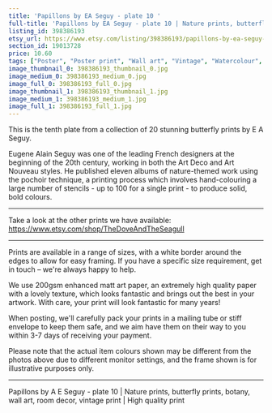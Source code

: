 ```yaml
---
title: 'Papillons by EA Seguy - plate 10 '
full-title: 'Papillons by EA Seguy - plate 10 | Nature prints, butterfly prints, botany, wall art, room decor, vintage print | High quality print'
listing_id: 398386193
etsy_url: https://www.etsy.com/listing/398386193/papillons-by-ea-seguy-plate-10-nature?utm_source=site&utm_medium=api&utm_campaign=api
section_id: 19013728
price: 10.60
tags: ["Poster", "Poster print", "Wall art", "Vintage", "Watercolour", "Nature", "Botanical art", "Wildlife", "Nature print", "Butterfly print", "Butterfly art", "Butterfly poster", "High quality print"]
image_thumbnail_0: 398386193_thumbnail_0.jpg
image_medium_0: 398386193_medium_0.jpg
image_full_0: 398386193_full_0.jpg
image_thumbnail_1: 398386193_thumbnail_1.jpg
image_medium_1: 398386193_medium_1.jpg
image_full_1: 398386193_full_1.jpg
---
```

This is the tenth plate from a collection of 20 stunning butterfly prints by E A Seguy.

Eugene Alain Seguy was one of the leading French designers at the beginning of the 20th century, working in both the Art Deco and Art Nouveau styles. He published eleven albums of nature-themed work using the pochoir technique, a printing process which involves hand-colouring a large number of stencils - up to 100 for a single print -  to produce solid, bold colours.

---

Take a look at the other prints we have available: https://www.etsy.com/shop/TheDoveAndTheSeagull

---

Prints are available in a range of sizes, with a white border around the edges to allow for easy framing. If you have a specific size requirement, get in touch – we&#39;re always happy to help.

We use 200gsm enhanced matt art paper, an extremely high quality paper with a lovely texture, which looks fantastic and brings out the best in your artwork. With care, your print will look fantastic for many years!

When posting, we&#39;ll carefully pack your prints in a mailing tube or stiff envelope to keep them safe, and we aim have them on their way to you within 3-7 days of receiving your payment.

Please note that the actual item colours shown may be different from the photos above due to different monitor settings, and the frame shown is for illustrative purposes only.

---

Papillons by A E Seguy - plate 10 | Nature prints, butterfly prints, botany, wall art, room decor, vintage print | High quality print
